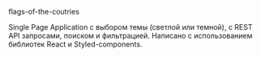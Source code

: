 flags-of-the-coutries

Single Page Application с выбором темы (светлой или темной), с REST API запросами, поиском и фильтрацией. Написано c использованием библиотек React и Styled-components.
